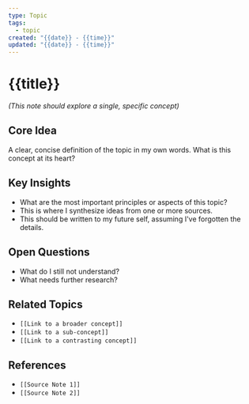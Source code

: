 ```yaml
---
type: Topic
tags:
  - topic
created: "{{date}} - {{time}}"
updated: "{{date}} - {{time}}"
---
```

# {{title}}

*(This note should explore a single, specific concept)* 
## Core Idea 

A clear, concise definition of the topic in my own words. What is this concept at its heart? 
## Key Insights 

- What are the most important principles or aspects of this topic? 
- This is where I synthesize ideas from one or more sources. 
- This should be written to my future self, assuming I've forgotten the details.  

## Open Questions 

- What do I still not understand? 
- What needs further research? 

## Related Topics 

- `[[Link to a broader concept]]` 
- `[[Link to a sub-concept]]` 
- `[[Link to a contrasting concept]]` 
 
## References

- `[[Source Note 1]]` 
- `[[Source Note 2]]`
